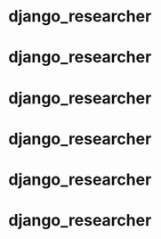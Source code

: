 # django_researcher
# django_researcher
# django_researcher
# django_researcher
# django_researcher
# django_researcher
